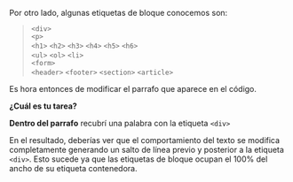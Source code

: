 Por otro lado, algunas etiquetas de bloque conocemos son:

> `<div>`  
> `<p>`  
> `<h1>` `<h2>` `<h3>` `<h4>` `<h5>` `<h6>`  
> `<ul>` `<ol>` `<li>`   
> `<form>`  
> `<header>`  `<footer>`  `<section>` `<article>`

Es hora entonces de modificar el parrafo que aparece en el código.

**¿Cuál es tu tarea?**

**Dentro del parrafo** recubrí una palabra con la etiqueta `<div>`

En el resultado, deberías ver que el comportamiento del texto se modifica completamente generando un salto de línea previo y posterior a la etiqueta `<div>`. Esto sucede ya que las etiquetas de bloque ocupan el 100% del ancho de su etiqueta contenedora.